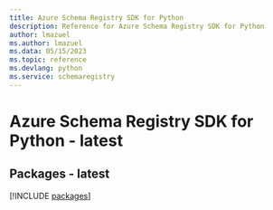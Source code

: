 ```yaml
---
title: Azure Schema Registry SDK for Python
description: Reference for Azure Schema Registry SDK for Python
author: lmazuel
ms.author: lmazuel
ms.data: 05/15/2023
ms.topic: reference
ms.devlang: python
ms.service: schemaregistry
---
```

# Azure Schema Registry SDK for Python - latest
## Packages - latest
[!INCLUDE [packages](schema-registry-index.md)]